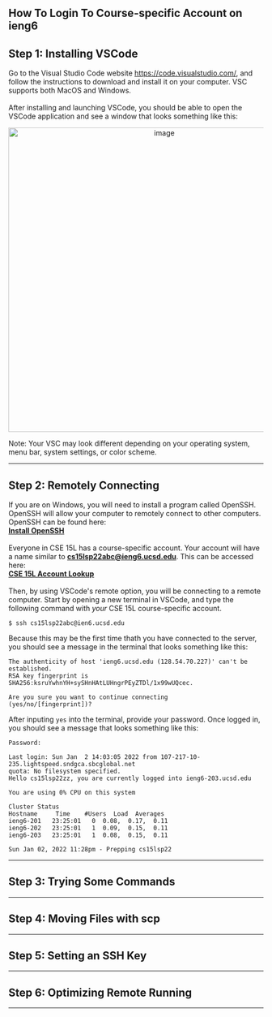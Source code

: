 ## How To Login To Course-specific Account on ieng6 <br>

**Step 1: Installing VSCode** <br>
---

Go to the Visual Studio Code website https://code.visualstudio.com/, and follow the instructions to download and install it on your computer. VSC supports both MacOS and Windows.<br>
<br>
After installing and launching VSCode, you should be able to open the VSCode application and see a window that looks something like this:<br>
<p align="center">
  <img src="https://user-images.githubusercontent.com/99768694/162289848-79e42961-ef43-4466-b51a-0f35f0fecbe1.png" alt="image" width="600"/>
</p>
Note: Your VSC may look different depending on your operating system, menu bar, system settings, or color scheme.

---

**Step 2: Remotely Connecting** <br>
---

If you are on Windows, you will need to install a program called OpenSSH. OpenSSH will allow your computer to remotely connect to other computers. OpenSSH can be found here:<br>
**[Install OpenSSH](https://docs.microsoft.com/en-us/windows-server/administration/openssh/openssh_install_firstuse)**<br>
<br>
Everyone in CSE 15L has a course-specific account. Your account will have a name similar to **cs15lsp22abc@ieng6.ucsd.edu**. This can be accessed here:<br>
**[CSE 15L Account Lookup](https://sdacs.ucsd.edu/~icc/index.php)**<br>
<br>
Then, by using VSCode's remote option, you will be connecting to a remote computer. Start by opening a new terminal in VSCode, and type the following command with _your_ CSE 15L course-specific account.

```
$ ssh cs15lsp22abc@ien6.ucsd.edu
```
Because this may be the first time thath you have connected to the server, you should see a message in the terminal that looks something like this:

```
The authenticity of host 'ieng6.ucsd.edu (128.54.70.227)' can't be established.
RSA key fingerprint is 
SHA256:ksruYwhnYH+sySHnHAtLUHngrPEyZTDl/1x99wUQcec.

Are you sure you want to continue connecting
(yes/no/[fingerprint])?
```

After inputing `yes` into the terminal, provide your password. Once logged in, you should see a message that looks something like this:

```
Password:

Last login: Sun Jan  2 14:03:05 2022 from 107-217-10-235.lightspeed.sndgca.sbcglobal.net
quota: No filesystem specified.
Hello cs15lsp22zz, you are currently logged into ieng6-203.ucsd.edu

You are using 0% CPU on this system

Cluster Status
Hostname     Time    #Users  Load  Averages
ieng6-201   23:25:01   0  0.08,  0.17,  0.11
ieng6-202   23:25:01   1  0.09,  0.15,  0.11
ieng6-203   23:25:01   1  0.08,  0.15,  0.11

Sun Jan 02, 2022 11:28pm - Prepping cs15lsp22
```

---

**Step 3: Trying Some Commands** <br>
---

---

**Step 4: Moving Files with scp** <br>
---

---

**Step 5: Setting an SSH Key** <br>
---

---

**Step 6: Optimizing Remote Running** <br>
---

---
